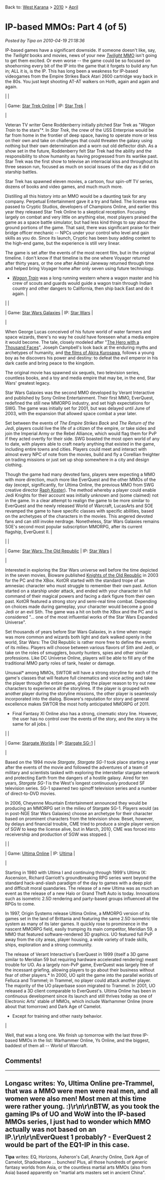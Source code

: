 Back to: [West Karana](/posts/westkarana.md) > [2010](/posts/2010/westkarana.md) > [April](./westkarana.md)
# IP-based MMOs: Part 4 (of 5)

*Posted by Tipa on 2010-04-19 21:18:36*

IP-based games have a significant downside. If someone doesn't like, say, the *Twilight* books and movies, news of your new [*Twilight* MMO](http://www.massively.com/2009/07/28/theres-a-er-twilight-mmo-coming/) isn't going to get them excited. Or even worse -- the game could be so focused on shoehorning every bit of the IP into the game that it forgets to build any fun in; ALL it is, is the IP. This has long been a weakness for IP-based videogames from the Empire Strikes Back Atari 2600 cartridge way back in the 80s. You just kept shooting AT-AT walkers on Hoth, again and again and again.





|  |

| Game: [Star Trek Online](http://www.startrekonline.com/) |
 IP: [Star Trek](http://www.startrek.com/startrek/view/index.html) |


| 

Veteran TV writer Gene Roddenberry initially pitched Star Trek as "*Wagon Train* to the stars"*. In *Star Trek*, the crew of the USS Enterprise would be far from home in the frontier of deep space, having to operate more or less on their own and take on challenges that could threaten the galaxy using nothing but their own determination and a worn out old deflector dish. As a show set in the future, Roddenberry felt Star Trek had the ability and the responsibility to show humanity as having progressed from its warlike past. Star Trek was the first show to televise an interracial kiss and throughout its three season run, focused as much on social issues of the day as it did on starship battles.

Star Trek has spawned eleven movies, a cartoon, four spin-off TV series, dozens of books and video games, and much much more.

Distilling all this history into an MMO would be a daunting task for any company. Perpetual Entertainment gave it a try and failed. The license was passed to Cryptic Studios, developers of Champions Online, and earlier this year they released Star Trek Online to a skeptical reception. Focusing largely on combat and very little on anything else, most players praised the game as a space battle simulator, but had less kind things to say about the ground portions of the game. That said, there was significant praise for their bridge officer mechanic -- NPCs under your control who level and gain skills as you do. Since its launch, Cryptic has been busy adding content to the high-end game, but the experience is still very linear.

The game is set after the events of the most recent film, but in the original timeline. I don't know if that timeline is the one where Voyager returned after thirty years, or the one after Admiral Janeway returned through time and helped bring Voyager home after only seven using future technology.

* *[Wagon Train](http://en.wikipedia.org/wiki/Wagon_Train)* was a long running western where a wagon master and his crew of scouts and guards would guide a wagon train through Indian country and other dangers to California, then ship back East and do it again.
 |


|  |

| Game: [Star Wars Galaxies](http://starwarsgalaxies.station.sony.com/) |
 IP: [Star Wars](http://www.starwars.com/) |


| 

When George Lucas conceived of his future world of water farmers and space wizards, there's no way he could have foreseen what a media empire it would become. The tale, closely modeled after "[The Hero with a Thousand Faces](http://en.wikipedia.org/wiki/The_Hero_with_a_Thousand_Faces)", Joseph Campbell's look back at the enduring myths and archetypes of humanity, and [the films of Akira Kurosawa](http://www.criterion.com/films/655-the-hidden-fortress), follows a young boy as he discovers his power and destiny: to defeat the evil emperor in his dark castle and bring peace to the kingdom.

The original movie has spawned six sequels, two television series, countless books, and a toy and media empire that may be, in the end, Star Wars' greatest legacy.

Star Wars Galaxies was the second MMO developed by Verant Interactive and published by Sony Online Entertainment. Their first MMO, EverQuest, redefined the still new MMORPG industry, and set high expectations for SWG. The game was initially set for 2001, but was delayed until June of 2003, with the expansion that allowed space combat a year later.

Set between the events of *The Empire Strikes Back* and *The Return of the Jedi*, players could live the life of a citizen of the empire, or take sides and join the Imperial Army or the Rebel Alliance, which would flag them for PvP if they acted overtly for their side. SWG boasted the most open world of any to date, with players able to craft nearly anything that existed in the game, including entire towns and cities. Players could meet and interact with almost every NPC of note from the movies, build and fly a Corellian freighter on trading missions or just set up shop somewhere in a city and design clothing.

Though the game had many devoted fans, players were expecting a MMO with more direction, much more like EverQuest and the other MMOs of the day (except, significantly, for Ultima Online, the previous MMO from SWG creative director [Raph Koster](http://en.wikipedia.org/wiki/Raph_Koster)). The method whereby a player could enable Jedi Knights for their account was initially unknown and (some claimed) not in the game. In a clear attempt to realign the game to be more similar to EverQuest and the newly released World of Warcraft, LucasArts and SOE revamped the game to have specific classes with specific abilities, based on the archetypes of the characters in the movies. This angered devoted fans and can still invoke nerdrage. Nonetheless, Star Wars Galaxies remains SOE's second most popular subscription MMORPG, after its current flagship, EverQuest II.
 |


|  |

| Game: [Star Wars: The Old Republic](http://www.swtor.com/) |
 IP: [Star Wars](http://www.starwars.com/) |


| 

Interested in exploring the Star Wars universe well before the time depicted in the seven movies, Bioware published [Knights of the Old Republic](http://en.wikipedia.org/wiki/Star_Map_(Star_Wars)) in 2003 for the PC and the XBox. KotOR started with the standard trope of an amnesiac character who must struggle to remember their own past. Action started on a starship under attack, and ended with your character in full command of their magical powers and facing a dark figure from their own past. KotOR featured a strong story and semi-real time combat. Depending on choices made during gameplay, your character would become a good Jedi or an evil Sith. The game was a hit on both the XBox and the PC and is considered "... one of the most influential works of the Star Wars Expanded Universe".

Set thousands of years before Star Wars Galaxies, in a time when magic was more common and wizards both light and dark walked openly in the world, Star Wars: The Old Republic is rather more free to define the events of its milieu. Players will choose between various flavors of Sith and Jedi, or take on the roles of smugglers, bounty hunters, spies and other similar professions. Like DC Universe Online, players will be able to fill any of the traditional MMO party roles of tank, healer or damage.

Unusual* among MMOs, SWTOR will have a strong storyline for each of the game's classes that will feature full cinematics and voice acting and take the player through the entire game, giving the player reason to try out new characters to experience all the storylines. If the player is grouped with another player during the storyline missions, the other player is seamlessly incorporated into the dialog. Bioware's reputation for story and general excellence makes SWTOR the most hotly anticipated MMORPG of 2011.

* Final Fantasy XI Online also has a strong, cinematic story line. However, the user has no control over the events of the story, and the story is the same for all jobs.
 |


|  |

| Game: [Stargate Worlds](http://www.stargateworlds.com/) |
 IP: [Stargate SG-1](http://www.syfy.com/stargate/) |


| 

Based on the 1994 movie *Stargate*, *Stargate SG-1* took place starting a year after the events of the movie and followed the adventures of a team of military and scientists tasked with exploring the interstellar stargate network and protecting Earth from the dangers of a hostile galaxy. Aired for ten years, *Stargate SG-1* is the West's longest continuously produced SF television series. SG-1 spawned two spinoff television series and a number of direct-to-DVD movies.

In 2006, Cheyenne Mountain Entertainment announced they would be producing an MMORPG set in the milieu of Stargate SG-1. Players would (as in post-NGE Star Wars Galaxies) choose an archetype for their character based on prominent characters from the television show. Beset, however, by delays and financial trouble, CME tried to produce a single player version of SGW to keep the license alive, but in March, 2010, CME was forced into receivership and production of SGW was stopped.
 |


|  |

| Game: [Ultima Online](http://www.uoherald.com/) |
 IP: [Ultima](http://www.notableultima.com/collectibles/OriginHistory.html) |


| 

Starting in 1980 with Ultima I and continuing through 1999's Ultima IX: Ascension, Richard Garriott's groundbreaking RPG series went beyond the standard hack-and-slash paradigm of the day to games with a deep plot and difficult moral quandaries. The release of a new Ultima was as much an event as the release of a new Halo or Grand Theft Auto is today. Innovations such as isometric 2.5D rendering and party-based groups influenced all the RPGs to come.

In 1997, Origin Systems release Ultima Online, a MMORPG version of its games set in the land of Brittania and featuring the same 2.5D isometric tile system as many of its later games. It quickly rose to prominence in the nascent MMORPG field, easily trumping its main competitor, Meridian 59, a MMO that featured software-rendered 3D graphics. UO featured full PvP away from the city areas, player housing, a wide variety of trade skills, ships, exploration and a strong community.

The release of Verant Interactive's EverQuest in 1999 (itself a 3D game similar to Meridian 59 but requiring hardware accelerated rendering) meant trouble for UO. As a largely non-PvP game, EverQuest was largely free of the incessant griefing, allowing players to go about their business without fear of other players.* In 2000, UO split the game into the parallel worlds of Felluca and Trammel; in Trammel, no player could attack another player. The majority of the UO playerbase soon migrated to Trammel. In 2001, UO released a 3D client comparable to EverQuest's. Ultima Online has been in continuous development since its launch and still thrives today as one of Electronic Arts' stable of MMOs, which include Warhammer Online (more about that tomorrow) and Dark Age of Camelot.

* Except for training and other nasty behavior.

 |





Well, that was a long one. We finish up tomorrow with the last three IP-based MMOs in the list: Warhammer Online, Ys Online, and the biggest, baddest of them all -- World of Warcraft.

## Comments!
---
**Longasc** writes: Yo, Ultima Online pre-Trammel, that was a MMO were men were real men, and all women were also men! Most men at this time were rather young. :)\r\n\r\nBTW, as you took the gaming IPs of UO and WoW into the IP-based MMOs series, I just had to wonder which MMO actually  was not based on an IP.\r\n\r\nEverQuest 1 probably? - EverQuest 2 would be part of the EQ1-IP in this case.
---
**Tipa** writes: EQ, Horizons, Asheron's Call, Anarchy Online, Dark Age of Camelot, Shadowbane ... bunches! Plus, all those hundreds of generic fantasy worlds from Asia, or the countless martial arts MMOs (also from Asia) based apparently on "martial arts masters set in ancient China".
